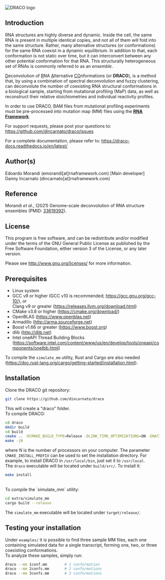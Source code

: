 ![DRACO logo](http://www.incarnatolab.com/images/software/draco.png)
<br />
## Introduction

RNA structures are highly diverse and dynamic. Inside the cell, the same RNA is present in multiple identical copies, and not all of them will fold into the same structure. Rather, many alternative structures (or conformations) for the same RNA coexist in a dynamic equilibrium. In addition to that, each conformation is not static over time, but it can interconvert between any other potential conformation for that RNA. This structurally heterogeneous set of RNAs is commonly referred to as an *ensemble*.

<u>D</u>econvolution of <u>R</u>NA <u>A</u>lternative <u>CO</u>nformations (or __DRACO__), is a method that, by using a combination of spectral deconvolution and fuzzy clustering, can deconvolute the number of coexisting RNA structural conformations in a biological sample, starting from mutational profiling (MaP) data, as well as reconstruct their relative stoichiometries and individual reactivity profiles.

In order to use DRACO, BAM files from mutational profiling experiments must be pre-processed into  mutation map (MM) files using the [__RNA Framework__](https://github.com/dincarnato/RNAframework). 

For support requests, please post your questions to: <https://github.com/dincarnato/draco/issues>

For a complete documentation, please refer to: <https://draco-docs.readthedocs.io/en/latest/>


## Author(s)

Edoardo Morandi (emorandi[at]rnaframework.com) [Main developer]<br/>
Danny Incarnato (dincarnato[at]rnaframework.com)<br/>


## Reference

Morandi *et al*., (2021) Genome-scale deconvolution of RNA structure ensembles (PMID: [33619392](https://pubmed.ncbi.nlm.nih.gov/33619392/)).


## License

This program is free software, and can be redistribute and/or modified under the terms of the GNU General Public License as published by the Free Software Foundation, either version 3 of the License, or any later version.

Please see <http://www.gnu.org/licenses/> for more information.


## Prerequisites

- Linux system
- GCC v9 or higher (GCC v10 is recommended; <https://gcc.gnu.org/gcc-10/>), or
  <br/>Clang v9 or greater (<https://releases.llvm.org/download.html>)
- CMake v3.8 or higher (<https://cmake.org/download/>)
- OpenBLAS (<https://www.openblas.net>)
- Armadillo (<http://arma.sourceforge.net>)
- Boost v1.66 or greater (<https://www.boost.org>)
- dlib (<http://dlib.net>)
- Intel oneAPI Thread Building Blocks (<https://software.intel.com/content/www/us/en/develop/tools/oneapi/components/onetbb.html>)

To compile the `simulate_mm` utility, Rust and Cargo are also needed (<https://doc.rust-lang.org/cargo/getting-started/installation.html>).


## Installation

Clone the DRACO git repository:

```bash
git clone https://github.com/dincarnato/draco
```
This will create a "draco" folder.<br/>
To compile DRACO:

```bash
cd draco
mkdir build
cd build
cmake .. -DCMAKE_BUILD_TYPE=Release -DLINK_TIME_OPTIMIZATIONS=ON -DNATIVE_BUILD=ON -DARMA_NO_WRAPPER=ON
make -jN
```
where *N* is the number of processors on your computer. The parameter `CMAKE_INSTALL_PREFIX` can be used to set the installation directory. For example, to install DRACO in `/usr/local/bin`, just set it to `/usr/local`.<br/>
The `draco` executable will be located under `build/src/`. To install it:

```bash
make install
```
<br/>
To compile the `simulate_mm` utility:

```bash
cd extra/simulate_mm
cargo build --release
```
The `simulate_mm` executable will be located under `target/release/`.


## Testing your installation

Under `examples/` it is possible to find three sample MM files, each one containing simulated data for a single transcript, forming one, two, or three coexisting conformations.<br/>
To analyze these samples, simply run:

```bash
draco --mm 1conf.mm        # 1 conformation
draco --mm 2confs.mm       # 2 conformations
draco --mm 3confs.mm       # 3 conformations
```